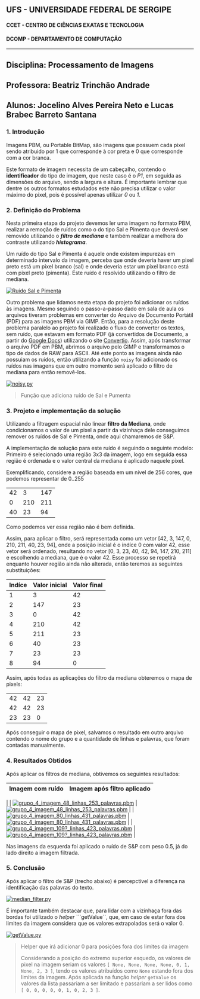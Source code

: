 ## UFS -  UNIVERSIDADE FEDERAL DE SERGIPE

#### CCET - CENTRO DE CIÊNCIAS EXATAS E TECNOLOGIA

#### DCOMP - DEPARTAMENTO DE COMPUTAÇÃO



-----------------------------

## Disciplina: Processamento de Imagens
## Professora: Beatriz Trinchão Andrade
## Alunos: Jocelino Alves Pereira Neto e Lucas Brabec Barreto Santana




### 1. Introdução

Imagens PBM, ou Portable BitMap, são imagens que possuem cada pixel sendo atribuido por 1 que corresponde à cor preta e 0 que corresponde com a cor branca.

Este formato de imagem necessita de um cabeçalho, contendo o **identificador** do tipo de imagem, que neste caso é o *P1*, em seguida as dimensões do arquivo, sendo a largura e altura. É importante lembrar que dentre os outros formatos estudados este não precisa utilizar o valor máximo do pixel, pois é possível apenas utilizar *0* ou *1*.



### 2. Definição do Problema

Nesta primeira etapa do projeto devemos ler uma imagem no formato PBM, realizar a remoção de ruídos como o do tipo Sal e Pimenta que deverá ser removido utilizando o ***filtro de mediana*** e também realizar a melhora do contraste utilizando ***histograma***.



Um ruído do tipo Sal e Pimenta é aquele onde existem impurezas em determinado intervalo da imagem, perceba que onde deveria haver um pixel preto está um pixel branco (sal) e onde deveria estar um pixel branco está com pixel preto (pimenta). Este ruído é resolvido utilizando o filtro de mediana.


[![Ruído Sal e Pimenta](./README/images/salt_n_pepper.jpeg)](#)



Outro problema que lidamos nesta etapa do projeto foi adicionar os ruídos às imagens. Mesmo seguindo o passo-a-passo dado em sala de aula os arquivos tiveram problemas em converter do Arquivo de Documento Portátil (PDF) para as imagens PBM via GIMP.
Então, para a resolução deste problema paralelo ao projeto foi realizado o fluxo de converter os textos, sem ruído, que estavam em formato PDF (já convertidos de Documento, a partir do [Google Docs](https://docs.google.com)) utilizando o site [Convertio](https://convertio.co/pdf-pbm/). Assim, após transformar o arquivo PDF em PBM, abrimos o arquivo pelo GIMP e transformamos o tipo de dados de RAW para ASCII. Até este ponto as imagens ainda não possuiam os ruídos, então utilizando a função ```noisy``` foi adicionado os ruídos nas imagens que em outro momento será aplicado o filtro de mediana para então removê-los.



[![noisy.py](./README/images/noisy.py.png)](#)

> Função que adiciona ruído de Sal e Pumenta





### 3. Projeto e implementação da solução

Utilizando a filtragem espacial não linear **filtro da Mediana**, onde condicionamos o valor de um pixel a partir da vizinhaça dele conseguimos remover os ruídos de Sal e Pimenta, onde aqui chamaremos de S&P.

A implementação de solução para este ruído é seguindo o seguinte modelo:
Primeiro é selecionado uma região 3x3 da imagem, logo em seguida essa região é ordenada e o valor central da mediana é aplicado naquele pixel.


Exemplificando, considere a região baseada em um nível de 256 cores, que podemos representar de 0..255

|     |     |     |
| --  | --- | --- |
| 42  |  3  | 147 |
| 0   | 210 | 211 |
| 40  | 23  | 94  |

Como podemos ver essa região não é bem definida.

Assim, para aplicar o filtro, será representada como um vetor [42, 3, 147, 0, 210, 211, 40, 23, 94], onde a posição inicial é o indíce 0 com valor 42, esse vetor será ordenado, resultando no vetor [0, 3, 23, 40, 42, 94, 147, 210, 211] e escolhendo a mediana, que é o valor 42. Esse processo se repetirá enquanto houver região ainda não alterada, então teremos as seguintes substituições:

| Indíce | Valor inicial | Valor final | 
| ------ | ------------- | ----------- |
|    1   |       3       |      42     |
|    2   |       147     |      23     |
|    3   |       0       |      42     |
|    4   |       210     |      42     |
|    5   |       211     |      23     |
|    6   |       40      |      23     |
|    7   |       23      |      23     |
|    8   |       94      |      0      |

Assim, após todas as aplicações do filtro da mediana obteremos o mapa de pixels:

|     |     |     |
| --  | --- | --- |
| 42  | 42  |  23 |
| 42  | 42  |  23 |
| 23  | 23  |   0 |


Após conseguir o mapa de pixel, salvamos o resultado em outro arquivo contendo o nome do grupo e a quantidade de linhas e palavras, que foram contadas manualmente.

### 4. Resultados Obtidos

Após aplicar os filtros de mediana, obtivemos os seguintes resultados:

| Imagem com ruído | Imagem após filtro aplicado |
| ---------------- | --------------------------- |
| 
| [![grupo_4_imagem_48_linhas_253_palavras.pbm](./README/images/cthulhu-noised.png)](#) | [![grupo_4_imagem_48_linhas_253_palavras.pbm](./README/images/cthulhu-filtered.png)](#)  |
| [![grupo_4_imagem_80_linhas_431_palavras.pbm](./README/images/dis-noised.png)](#) | [![grupo_4_imagem_80_linhas_431_palavras.pbm](./README/images/dis-filtered.png)](#)  |
| [![grupo_4_imagem_109?_linhas_423_palavras.pbm](./README/images/42-noised.png)](#) | [![grupo_4_imagem_109?_linhas_423_palavras.pbm](./README/images/42-filtered.png)](#)  |


Nas imagens da esquerda foi aplicado o ruído de S&P com peso 0.5, já do lado direito a imagem filtrada.

### 5. Conclusão

Após aplicar o filtro de S&P (trecho abaixo) é percepctível a diferença na identificação das palavras do texto.

[![median_filter.py](./README/images/median_filter.py.png)](#)


É importante também destacar que, para lidar com a vizinhaça fora das bordas foi utilizado o *helper* ```getValue``, que, em caso de estar fora dos limites da imagem considera que os valores extrapolados será o valor 0.


[![getValue.py](./README/images/getValue.py.png)](#)

> Helper que irá adicionar 0 para posições fora dos limites da imagem
>
> Considerando a posição do extremo superior esquedo, os valores de pixel na imagem seriam os valores ```[ None, None, None, None, 0, 1, None, 2, 3 ]```, tendo os valores atribuídos como `None` estando fora dos limites da imagem. Após aplicada na função *helper* ```getValue``` os valores da lista passariam a ser limitado e passariam a ser lidos como ```[ 0, 0, 0, 0, 0, 1, 0, 2, 3 ]```.

